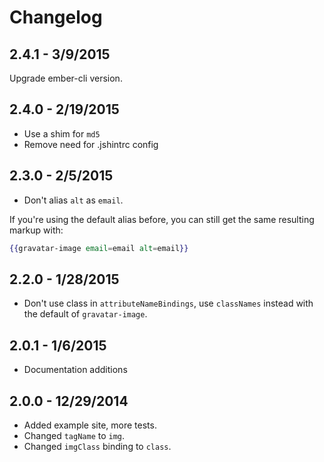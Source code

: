# Changelog

## 2.4.1 - 3/9/2015

Upgrade ember-cli version.

## 2.4.0 - 2/19/2015

* Use a shim for `md5`
* Remove need for .jshintrc config

## 2.3.0 - 2/5/2015

* Don't alias `alt` as `email`.

If you're using the default alias before, you can still get the same resulting markup with:

```hbs
{{gravatar-image email=email alt=email}}
```

## 2.2.0 - 1/28/2015

* Don't use class in `attributeNameBindings`, use `classNames` instead with the default of `gravatar-image`.

## 2.0.1 - 1/6/2015

* Documentation additions

## 2.0.0 - 12/29/2014

* Added example site, more tests.
* Changed `tagName` to `img`.
* Changed `imgClass` binding to `class`.
